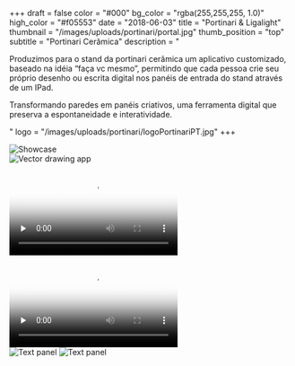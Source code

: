 +++
draft = false
color = "#000"
bg_color = "rgba(255,255,255, 1.0)"
high_color = "#f05553"
date = "2018-06-03"
title = "Portinari & Ligalight"
thumbnail = "/images/uploads/portinari/portal.jpg"
thumb_position = "top"
subtitle = "Portinari Cerâmica"
description = "<p>Produzimos para o stand da portinari cerâmica um aplicativo customizado, baseado na idéia “faça vc mesmo”, permitindo que cada pessoa crie seu próprio desenho ou escrita digital nos panéis de entrada do stand através de um IPad.</p><p>Transformando paredes em panéis criativos, uma ferramenta digital que preserva a espontaneidade e interatividade.</p>"
logo = "/images/uploads/portinari/logoPortinariPT.jpg"
+++

<div class="gallery">
  <img src="/images/uploads/portinari/thumb.jpg" alt="Showcase" />

  <!--
  <img src="/images/astrorunners/produto.jpg" alt="Product page" />  
  -->
  <div class="container grid browser-mask">
    <div class="cellphone margin:auto pad:big">
      <div class="marvel-device ipad landscape">
          <div class="camera"></div>
          <div class="screen">
              <img src="/images/uploads/portinari/screen.png" alt="Vector drawing app" />
          </div>
          <div class="home"></div>
      </div>
    </div>
  </div>
  <!--
  <div class="browser-mask">
    <div class="browser-screen appearFromBottom :play">
      <img src="/images/uploads/portinari/admin.png" alt="Administration section" />
    </div>
  </div>
  -->

  <video poster="/images/uploads/portinari/tree_poster.jpg" preload="none" controls src="/images/uploads/portinari/tree.mp4" type="video/mp4"></video>

  <div class="gallery-columns">
    <div>
        <video poster="/images/uploads/portinari/user_poster.jpg" preload="none" controls src="/images/uploads/portinari/user.mp4" type="video/mp4"></video>
    </div>
    <div>
        <img src="/images/uploads/portinari/text.jpg" alt="Text panel" />
        <img src="/images/uploads/portinari/t2.jpg" alt="Text panel" />
    </div>
  </div>
</div>